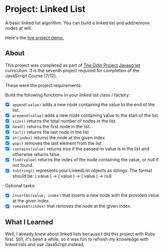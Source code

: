 Project: Linked List
=============

A basic linked list algorithm. You can build a linked list and add/remove nodes at will.

Here's the [live project demo.](https://alansobchacki.github.io/odin-js-linked-list/) 

About
-----

This project was completed as part of [The Odin Project](https://www.theodinproject.com/) [Javascript](https://www.theodinproject.com/paths/full-stack-javascript/courses/javascript) curriculum. It is the seventh project required for completion of the JavaScript Course [7/12].

These were the project requirements:

Build the following functions in your linked list class / factory:

- [x] `append(value)` adds a new node containing the value to the end of the list.
- [x] `prepend(value)` adds a new node containing value to the start of the list.
- [x] `size()` returns the total number of nodes in the list.
- [x] `head()` returns the first node in the list.
- [x] `tail()` returns the last node in the list
- [x] `at(index)` returns the node at the given index
- [x] `pop()` removes the last element from the list
- [x] `contains(value)` returns true if the passed-in value is in the list and otherwise returns false.
- [x] `find(value)` returns the index of the node containing the value, or null if not found.
- [x] `toString()` represents your LinkedList objects as strings. The format should be: ( value ) -> ( value ) -> ( value ) -> null

Optional tasks:

- [x] `insertAt(value, index)` that inserts a new node with the provided value at the given index.
- [x] `removeAt(index)` that removes the node at the given index.

What I Learned
-----
Well, I already knew about linked lists because I did this project with Ruby first. Still, it's been a while, so it was fun to refresh my knowledge with linked lists and use JavaScript instead.

